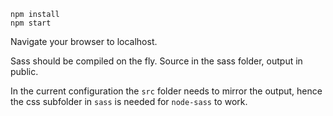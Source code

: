 
    npm install
    npm start

Navigate your browser to localhost.

Sass should be compiled on the fly. Source in the sass folder, output in public.

In the current configuration the `src` folder needs to mirror the output, hence the css subfolder in `sass` is needed for `node-sass` to work.

